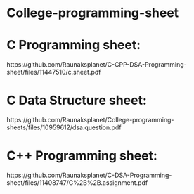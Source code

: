 # College-programming-sheet
<h1>C Programming sheet: </h1>
https://github.com/Raunaksplanet/C-CPP-DSA-Programming-sheet/files/11447510/c.sheet.pdf
<h1>C Data Structure sheet: </h1>
https://github.com/Raunaksplanet/College-programming-sheets/files/10959612/dsa.question.pdf
<h1>C++ Programming sheet: </h1>
https://github.com/Raunaksplanet/C-DSA-Programming-sheet/files/11408747/C%2B%2B.assignment.pdf
